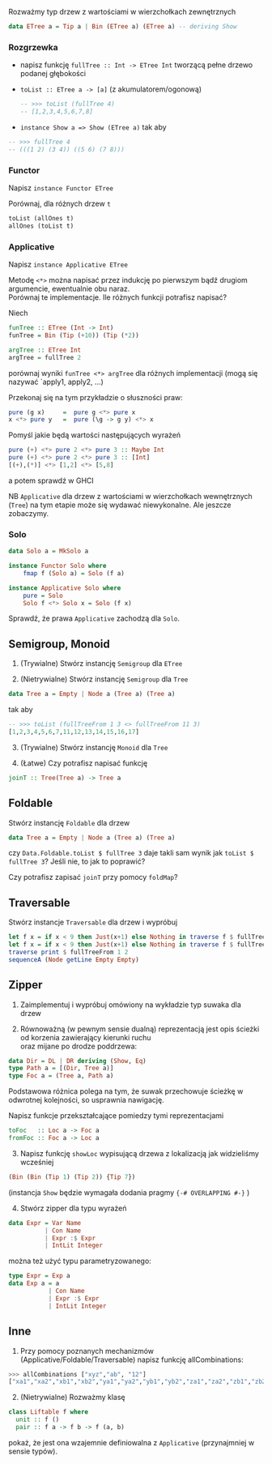 Rozważmy typ drzew z wartościami w wierzchołkach zewnętrznych

``` haskell
data ETree a = Tip a | Bin (ETree a) (ETree a) -- deriving Show
```

### Rozgrzewka
- napisz funkcję `fullTree :: Int -> ETree Int` tworzącą pełne drzewo podanej głębokości
- `toList :: ETree a -> [a]` (z akumulatorem/ogonową)
    ``` haskell
    -- >>> toList (fullTree 4)
    -- [1,2,3,4,5,6,7,8]
    ```

- `instance Show a => Show (ETree a)` tak aby

``` haskell
-- >>> fullTree 4
-- (((1 2) (3 4)) ((5 6) (7 8)))
```

### Functor

Napisz `instance Functor ETree`

Porównaj, dla różnych drzew `t`

``` haskell
toList (allOnes t)
allOnes (toList t)
```

### Applicative

Napisz `instance Applicative ETree`

Metodę `<*>` można napisać przez indukcję po pierwszym bądź drugiom argumencie, ewentualnie obu naraz.<br/>
Porównaj te implementacje. Ile różnych funkcji potrafisz napisać?

Niech

``` haskell
funTree :: ETree (Int -> Int)
funTree = Bin (Tip (+10)) (Tip (*2))

argTree :: ETree Int
argTree = fullTree 2
```

porównaj wyniki `funTree <*> argTree` dla różnych implementacji (mogą się nazywać `apply1, apply2, ...)


Przekonaj się na tym przykładzie o słuszności praw:

``` haskell
pure (g x)     =  pure g <*> pure x
x <*> pure y   =  pure (\g -> g y) <*> x
```

Pomyśl jakie będą wartości następujących wyrażeń

``` haskell
pure (+) <*> pure 2 <*> pure 3 :: Maybe Int
pure (+) <*> pure 2 <*> pure 3 :: [Int]
[(+),(*)] <*> [1,2] <*> [5,8]
```
a potem sprawdź w GHCI

NB `Applicative` dla drzew z wartościami w wierzchołkach wewnętrznych (`Tree`) na tym etapie może się wydawać niewykonalne. Ale jeszcze zobaczymy.

### Solo

``` haskell
data Solo a = MkSolo a

instance Functor Solo where
    fmap f (Solo a) = Solo (f a)

instance Applicative Solo where
    pure = Solo
    Solo f <*> Solo x = Solo (f x)
```

Sprawdź, że prawa `Applicative` zachodzą dla `Solo`.

## Semigroup, Monoid

1. (Trywialne) Stwórz instancję `Semigroup` dla `ETree`

2. (Nietrywialne) Stwórz instancję `Semigroup` dla `Tree`

``` haskell
data Tree a = Empty | Node a (Tree a) (Tree a)
```

tak aby

``` haskell
-- >>> toList (fullTreeFrom 1 3 <> fullTreeFrom 11 3)
[1,2,3,4,5,6,7,11,12,13,14,15,16,17]
```

3. (Trywialne) Stwórz instancję `Monoid` dla `Tree`

4. (Łatwe) Czy potrafisz napisać funkcję

``` haskell
joinT :: Tree(Tree a) -> Tree a
```

## Foldable

Stwórz instancję `Foldable` dla drzew

``` haskell
data Tree a = Empty | Node a (Tree a) (Tree a)
```

czy `Data.Foldable.toList $ fullTree 3` daje takli sam wynik jak `toList $ fullTree 3`? Jeśli nie, to jak to poprawić?

Czy potrafisz zapisać `joinT` przy pomocy `foldMap`?

## Traversable

Stwórz instancje `Traversable` dla drzew i wypróbuj

``` haskell
let f x = if x < 9 then Just(x+1) else Nothing in traverse f $ fullTreeFrom 1 3
let f x = if x < 9 then Just(x+1) else Nothing in traverse f $ fullTreeFrom 8 3
traverse print $ fullTreeFrom 1 2
sequenceA (Node getLine Empty Empty)
```

## Zipper

1. Zaimplementuj i wypróbuj  omówiony na wykładzie typ suwaka dla drzew

2. Równoważną (w pewnym sensie dualną) reprezentacją
jest opis ścieżki od korzenia zawierający kierunki ruchu<br/>oraz mijane po drodze poddrzewa:

``` haskell
data Dir = DL | DR deriving (Show, Eq)
type Path a = [(Dir, Tree a)]
type Foc a = (Tree a, Path a)
```
Podstawowa różnica polega na tym, że suwak przechowuje ścieżkę w odwrotnej kolejności, so usprawnia nawigację.

Napisz funkcje przekształcające pomiedzy tymi reprezentacjami

``` haskell
toFoc   :: Loc a -> Foc a
fromFoc :: Foc a -> Loc a
```

3. Napisz funkcję `showLoc` wypisującą drzewa z lokalizacją jak widzieliśmy wcześniej

``` haskell
(Bin (Bin (Tip 1) (Tip 2)) {Tip 7})
```

(instancja `Show` będzie wymagała dodania pragmy `{-# OVERLAPPING #-}` )

4. Stwórz zipper dla typu wyrażeń

``` haskell
data Expr = Var Name
          | Con Name
          | Expr :$ Expr
          | IntLit Integer
```

można też użyć typu parametryzowanego:

``` haskell
type Expr = Exp a
data Exp a = a
           | Con Name
           | Expr :$ Expr
           | IntLit Integer
```


## Inne

1. Przy pomocy poznanych mechanizmów (Applicative/Foldable/Traversable) napisz funkcję allCombinations:

``` haskell
>>> allCombinations ["xyz","ab", "12"]
["xa1","xa2","xb1","xb2","ya1","ya2","yb1","yb2","za1","za2","zb1","zb2"]
```

2. (Nietrywialne) Rozważmy klasę


``` haskell
class Liftable f where
  unit :: f ()
  pair :: f a -> f b -> f (a, b)
```

pokaż, że jest ona wzajemnie definiowalna z `Applicative` (przynajmniej w sensie typów).